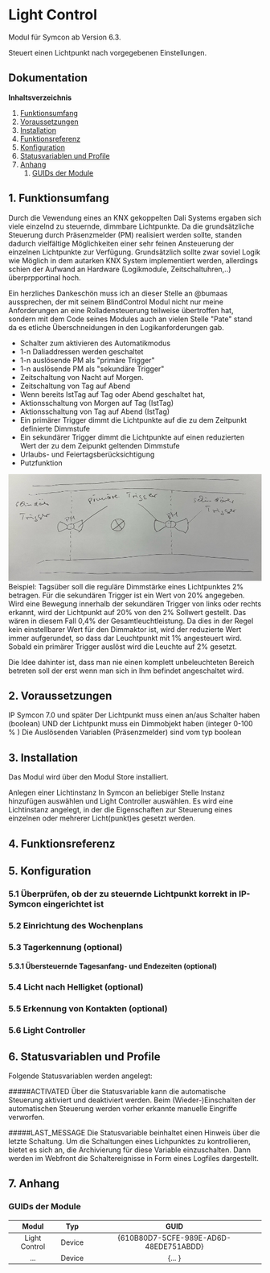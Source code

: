 # Light Control

Modul für Symcon ab Version 6.3.

Steuert einen Lichtpunkt nach vorgegebenen Einstellungen.

## Dokumentation

**Inhaltsverzeichnis**

1. [Funktionsumfang](#1-funktionsumfang)  
2. [Voraussetzungen](#2-voraussetzungen)  
3. [Installation](#3-installation)  
4. [Funktionsreferenz](#4-funktionsreferenz)
5. [Konfiguration](#5-konfiguration)  
6. [Statusvariablen und Profile](#6-statusvariablen-und-profile)  
7. [Anhang](#7-anhang)
    1. [GUIDs der Module](#guids-der-modul(e))

## 1. Funktionsumfang

Durch die Vewendung eines an KNX gekoppelten Dali Systems ergaben sich viele einzelnd zu steuernde, dimmbare Lichtpunkte. Da die grundsätzliche Steuerung durch Präsenzmelder (PM) realisiert werden sollte, standen dadurch vielfältige Möglichkeiten einer sehr feinen Ansteuerung der einzelnen Lichtpunkte zur Verfügung. Grundsätzlich sollte zwar soviel Logik wie Möglich in dem autarken KNX System implementiert werden, allerdings schien der Aufwand an Hardware (Logikmodule, Zeitschaltuhren,..) überprpportinal hoch.

Ein herzliches Dankeschön muss ich an dieser Stelle an @bumaas aussprechen, der mit seinem BlindControl Modul nicht nur meine Anforderungen an eine Rolladensteuerung teilweise übertroffen hat, sondern mit dem Code seines Modules auch an vielen Stelle "Pate" stand da es etliche Überschneidungen in den Logikanforderungen gab.

- Schalter zum aktivieren des Automatikmodus
- 1-n Daliaddressen werden geschaltet
- 1-n auslösende PM als "primäre Trigger"
- 1-n auslösende PM als "sekundäre Trigger"
- Zeitschaltung von Nacht auf Morgen.
- Zeitschaltung von Tag auf Abend
- Wenn bereits IstTag auf Tag oder Abend geschaltet hat, 
- Aktionsschaltung von Morgen auf Tag (IstTag)
- Aktionsschaltung von Tag auf Abend (IstTag)
- Ein primärer Trigger dimmt die Lichtpunkte auf die zu dem Zeitpunkt definierte Dimmstufe
- Ein sekundärer Trigger dimmt die Lichtpunkte auf einen reduzierten Wert der zu dem Zeipunkt geltenden Dimmstufe
- Urlaubs- und Feiertagsberücksichtigung
- Putzfunktion

![image](docs/Steuerkonzept.jpeg)
Beispiel: Tagsüber soll die reguläre Dimmstärke eines Lichtpunktes 2% betragen. Für die sekundären Trigger ist ein Wert von 20% angegeben. Wird eine Bewegung innerhalb der sekundären Trigger von links oder rechts erkannt, wird der Lichtpunkt auf 20% von den 2% Sollwert gestellt. Das wären in diesem Fall 0,4% der Gesamtleuchtleistung. Da dies in der Regel kein einstellbarer Wert für den Dimmaktor ist, wird der reduzierte Wert immer aufgerundet, so dass dar Leuchtpunkt mit 1% angesteuert wird.
Sobald ein primärer Trigger auslöst wird die Leuchte auf 2% gesetzt.

Die Idee dahinter ist, dass man nie einen komplett unbeleuchteten Bereich betreten soll der erst wenn man sich in Ihm befindet angeschaltet wird.


## 2. Voraussetzungen
IP Symcon 7.0 und später
Der Lichtpunkt muss einen an/aus Schalter haben (boolean)
UND der Lichtpunkt muss ein Dimmobjekt haben (integer 0-100 % )
Die Auslösenden Variablen (Präsenzmelder) sind vom typ boolean


## 3. Installation

Das Modul wird über den Modul Store installiert.

Anlegen einer Lichtinstanz
In Symcon an beliebiger Stelle Instanz hinzufügen auswählen und Light Controller auswählen. Es wird eine Lichtinstanz angelegt, in der die Eigenschaften zur Steuerung eines einzelnen oder mehrerer  Licht(punkt)es gesetzt werden.

## 4. Funktionsreferenz

## 5. Konfiguration

### 5.1 Überprüfen, ob der zu steuernde Lichtpunkt korrekt in IP-Symcon eingerichtet ist

### 5.2 Einrichtung des Wochenplans

### 5.3 Tagerkennung (optional)

#### 5.3.1 Übersteuernde Tagesanfang- und Endezeiten (optional)

### 5.4 Licht nach Helligket (optional)

### 5.5 Erkennung von Kontakten (optional)

### 5.6 Light Controller

## 6. Statusvariablen und Profile

Folgende Statusvariablen werden angelegt:

#####ACTIVATED
Über die Statusvariable kann die automatische Steuerung aktiviert und deaktiviert werden. Beim (Wieder-)Einschalten der automatischen Steuerung werden vorher erkannte manuelle Eingriffe verworfen.
 
#####LAST_MESSAGE
Die Statusvariable beinhaltet einen Hinweis über die letzte Schaltung. Um die Schaltungen eines Lichpunktes zu kontrollieren, bietet es sich an, die Archivierung für diese Variable einzuschalten. 
Dann werden im Webfront die Schaltereignisse in Form eines Logfiles dargestellt.  

## 7. Anhang

###  GUIDs der Module

|           Modul            |  Typ   |                  GUID                  |
|:--------------------------:|:------:|:--------------------------------------:|
|      Light Control         | Device | {610B80D7-5CFE-989E-AD6D-48EDE751ABDD} |
| ...                        | Device | {...                                 } |